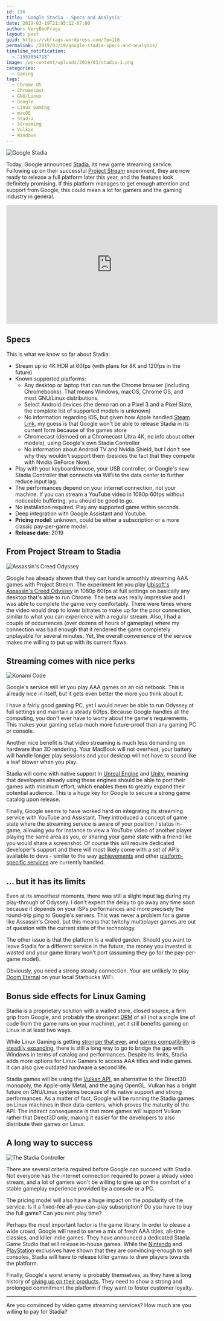 ```yaml
---
id: 116
title: 'Google Stadia - Specs and Analysis'
date: 2019-03-19T21:05:12-07:00
author: VeryBadFrags
layout: post
guid: https://vbfrags.wordpress.com/?p=116
permalink: /2019/03/19/google-stadia-specs-and-analysis/
timeline_notification:
  - "1553054718"
image: /wp-content/uploads/2019/03/stadia-1.png
categories:
  - Gaming
tags:
  - Chrome OS
  - Chromecast
  - GNU/Linux
  - Google
  - Linux Gaming
  - macOS
  - Stadia
  - Streaming
  - Vulkan
  - Windows
---
```

![Google Stadia](/wp-content/uploads/2019/03/stadia-1.png)

Today, Google announced [Stadia](https://store.google.com/magazine/stadia), its new game streaming service. Following up on their successful [Project Stream](https://projectstream.google.com) experiment, they are now ready to release a full platform later this year, and the features look definitely promising. If this platform manages to get enough attention and support from Google, this could mean a lot for gamers and the gaming industry in general.

<!-- wp:more -->
<!--more-->
<!-- /wp:more -->

<iframe width="560" height="315" src="https://www.youtube.com/embed/HikAuH40fHc" frameborder="0" allow="encrypted-media" allowfullscreen></iframe>

## Specs

This is what we know so far about Stadia:

* Stream up to 4K HDR at 60fps (with plans for 8K and 120fps in the future)
* Known supported platforms:
  * Any desktop or laptop that can run the Chrome browser (including Chromebooks). That means Windows, macOS, Chrome OS, and most GNU/Linux distributions.
  * Select Android devices (the demo ran on a Pixel 3 and a Pixel Slate, the complete list of supported models is unknown)
  * No information regarding iOS, but given how Apple handled [Steam Link](https://www.pcworld.com/article/3271102/valve-steam-link-app-android-ios-rejected.html), my guess is that Google won't be able to release Stadia in its current form because of the games store
  * Chromecast (demoed on a Chromecast Ultra 4K, no info about other models), using Google's own  Stadia Controller
  * No information about Android TV and Nvidia Shield, but I don't see why they wouldn't support them (besides the fact that they compete with Nvidia GeForce Now).
* Play with your keyboard/mouse, your USB controller, or Google's new Stadia Controller that connects via WiFi to the data center to further reduce input lag.
* The performances depend on your internet connection, not your machine. If you can stream a YouTube video in 1080p 60fps without noticeable buffering, you should be good to go.
* No installation required. Play any supported game within seconds.
* Deep integration with Google Assistant and Youtube.
* **Pricing model**: unknown, could be either a subscription or a more classic pay-per-game model.
* **Release date**: 2019

## From Project Stream to Stadia

![Assassin's Creed Odyssey](/wp-content/uploads/2019/03/assassins-creed-odyssey-hud-2.jpg)

Google has already shown that they can handle smoothly streaming AAA games with Project Stream. The experiment let you play [Ubisoft's Assassin's Creed Odyssey](https://www.youtube.com/watch?v=ACZpHzBKCqU) in 1080p 60fps at full settings on basically any desktop that's able to run Chrome. The beta was really impressive and I was able to complete the game very comfortably. There were times where the video would drop to lower bitrates to make up for the poor connection, similar to what you can experience with a regular stream. Also, I had a couple of occurrences (over dozens of hours of gameplay) where my connection was bad enough that it rendered the game completely unplayable for several minutes. Yet, the overall convenience of the service makes me willing to put up with its current flaws.

## Streaming comes with nice perks

![Konami Code](/wp-content/uploads/2019/03/konami-e1553054350799.png)

Google's service will let you play AAA games on an old netbook. This is already nice in itself, but it gets even better the more you think about it.

I have a fairly good gaming PC, yet I would never be able to run Odyssey at full settings and maintain a steady 60fps. Because Google handles all the computing, you don't ever have to worry about the game's requirements. This makes your gaming setup much more future-proof than any gaming PC or console.

Another nice benefit is that video streaming is much less demanding on hardware than 3D rendering. Your MacBook will not overheat, your battery will handle longer play sessions and your desktop will not have to sound like a leaf blower when you play.

Stadia will come with native support in [Unreal Engine](https://www.unrealengine.com) and [Unity](https://unity.com/), meaning that developers already using these engines should be able to port their games with minimum effort, which enables them to greatly expand their potential audience. This is a huge key for Google to secure a strong game catalog upon release.

Finally, Google seems to have worked hard on integrating its streaming service with YouTube and Assistant. They introduced a concept of game state where the streaming service is aware of your position / status in-game, allowing you for instance to view a YouTube video of another player playing the same area as you, or sharing your game state with a friend like you would share a screenshot. Of course this will require dedicated developer's support and there will most likely come with a set of APIs available to devs - similar to the way [achievements](https://docs.microsoft.com/en-us/gaming/xbox-live/introduction-to-xbox-live-apis) and other [platform-specific services](https://partner.steamgames.com/) are currently handled.

## ... but it has its limits

Even at its smoothest moments, there was still a slight input lag during my play-through of Odyssey. I don't expect the delay to go away any time soon because it depends on your ISPs performances and more precisely the round-trip ping to Google's servers. This was never a problem for a game like Assassin's Creed, but this means that twitchy multiplayer games are out of question with the current state of the technology.

The other issue is that the platform is a walled garden. Should you want to leave Stadia for a different service in the future, the money you invested is wasted and your game library won't port (assuming they go for the pay-per-game model).

Obviously, you need a strong steady connection. Your are unlikely to play [Doom Eternal](https://bethesda.net/en/game/doom) on your local Starbucks WiFi.

## Bonus side effects for Linux Gaming

Stadia is a proprietary solution with a walled store, closed source, a firm grip from Google, and probably the strongest [DRM](https://en.wikipedia.org/wiki/Digital_rights_management) of all (not a single line of code from the game runs on your machine), yet it still benefits gaming on Linux in at least two ways.

While Linux Gaming is getting [stronger that ever](https://www.reddit.com/r/linux_gaming/), and [games compatibility](https://www.protondb.com/) is [steadily expanding](https://steamcommunity.com/games/221410/announcements/detail/1696055855739350561), there is still a long way to go to bridge the gap with Windows in terms of catalog and performances. Despite its limits, Stadia adds more options for Linux Gamers to access AAA titles and indie games. It can also give outdated hardware a second life.

Stadia games will be using the [Vulkan API](https://en.wikipedia.org/wiki/Vulkan_(API)), an alternative to the Direct3D monopoly, the Apple-only Metal, and the aging OpenGL. Vulkan has a bright future on GNU/Linux systems because of its native support and strong performances. As a matter of fact, Google will be running the Stadia games on Linux machines in their data-centers, which proves the maturity of the API. The indirect consequence is that more games will support Vulkan rather that Direct3D only, making it easier for the developers to also distribute their games on Linux.

## A long way to success

![The Stadia Controller](/wp-content/uploads/2019/03/controller.jpg)

There are several criteria required before Google can succeed with Stadia. Not everyone has the internet connection required to power a steady video stream, and a lot of gamers won't be willing to give up on the comfort of a stable gameplay experience provided by a console or a PC.

The pricing model will also have a huge impact on the popularity of the service. Is it a fixed-fee all-you-can-play subscription? Do you have to buy the full game? Can you rent play time?

Perhaps the most important factor is the game library. In order to please a wide crowd, Google will need to serve a mix of fresh AAA titles, all-time classics, and killer indie games. They have announced a dedicated Stadia Game Studio that will release in-house games. While the [Nintendo](https://www.zelda.com/breath-of-the-wild/) and [PlayStation](https://www.rockstargames.com/reddeadredemption/) exclusives have shown that they are convincing-enough to sell consoles, Stadia will have to release killer games to draw players towards the platform.

Finally, Google's worst enemy is probably themselves, as they have a long history of [giving up on their products](https://killedbygoogle.com/). They need to show a strong and prolonged commitment the platform if they want to foster customer loyalty.

---

Are you convinced by video game streaming services? How much are you willing to pay for Stadia?
